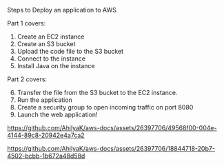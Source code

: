 
Steps to Deploy an application to AWS

Part 1 covers:

1. Create an EC2 instance
2. Create an S3 bucket
3. Upload the code file to the S3 bucket
4. Connect to the instance
5. Install Java on the instance

Part 2 covers:

6. Transfer the file from the S3 bucket to the EC2 instance.
7. Run the application
8. Create a security group to open incoming traffic on port 8080
9. Launch the web application!


https://github.com/AhilyaK/aws-docs/assets/26397706/49568f00-004e-4144-89c8-20942e4a7ca2





https://github.com/AhilyaK/aws-docs/assets/26397706/18844718-20b7-4502-bcbb-1b672a48d58d





